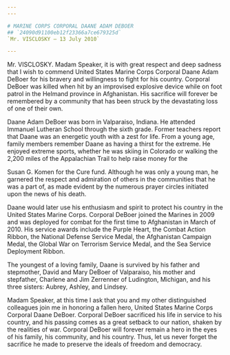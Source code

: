 ```yaml
---
---

# MARINE CORPS CORPORAL DAANE ADAM DEBOER
## `24090d91100eb12f23366a7ce679325d`
`Mr. VISCLOSKY — 13 July 2010`

---
```



Mr. VISCLOSKY. Madam Speaker, it is with great respect and deep 
sadness that I wish to commend United States Marine Corps Corporal 
Daane Adam DeBoer for his bravery and willingness to fight for his 
country. Corporal DeBoer was killed when hit by an improvised explosive 
device while on foot patrol in the Helmand province in Afghanistan. His 
sacrifice will forever be remembered by a community that has been 
struck by the devastating loss of one of their own.

Daane Adam DeBoer was born in Valparaiso, Indiana. He attended 
Immanuel Lutheran School through the sixth grade. Former teachers 
report that Daane was an energetic youth with a zest for life. From a 
young age, family members remember Daane as having a thirst for the 
extreme. He enjoyed extreme sports, whether he was skiing in Colorado 
or walking the 2,200 miles of the Appalachian Trail to help raise money 
for the


Susan G. Komen for the Cure fund. Although he was only a young man, he 
garnered the respect and admiration of others in the communities that 
he was a part of, as made evident by the numerous prayer circles 
initiated upon the news of his death.

Daane would later use his enthusiasm and spirit to protect his 
country in the United States Marine Corps. Corporal DeBoer joined the 
Marines in 2009 and was deployed for combat for the first time to 
Afghanistan in March of 2010. His service awards include the Purple 
Heart, the Combat Action Ribbon, the National Defense Service Medal, 
the Afghanistan Campaign Medal, the Global War on Terrorism Service 
Medal, and the Sea Service Deployment Ribbon.

The youngest of a loving family, Daane is survived by his father and 
stepmother, David and Mary DeBoer of Valparaiso, his mother and 
stepfather, Charlene and Jim Zerrenner of Ludington, Michigan, and his 
three sisters: Aubrey, Ashley, and Lindsey.

Madam Speaker, at this time I ask that you and my other distinguished 
colleagues join me in honoring a fallen hero, United States Marine 
Corps Corporal Daane DeBoer. Corporal DeBoer sacrificed his life in 
service to his country, and his passing comes as a great setback to our 
nation, shaken by the realities of war. Corporal DeBoer will forever 
remain a hero in the eyes of his family, his community, and his 
country. Thus, let us never forget the sacrifice he made to preserve 
the ideals of freedom and democracy.
